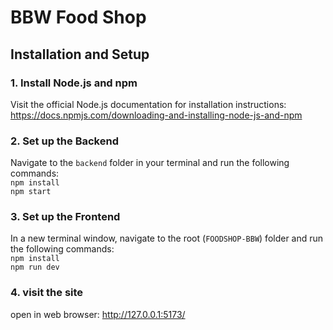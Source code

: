 # BBW Food Shop

## Installation and Setup

### 1. Install Node.js and npm

Visit the official Node.js documentation for installation instructions:
https://docs.npmjs.com/downloading-and-installing-node-js-and-npm

### 2. Set up the Backend

Navigate to the `backend` folder in your terminal and run the following commands:\
`npm install`\
`npm start`

### 3. Set up the Frontend

In a new terminal window, navigate to the root (`FOODSHOP-BBW`) folder and run the following commands:\
`npm install`\
`npm run dev`

### 4. visit the site

open in web browser: http://127.0.0.1:5173/
